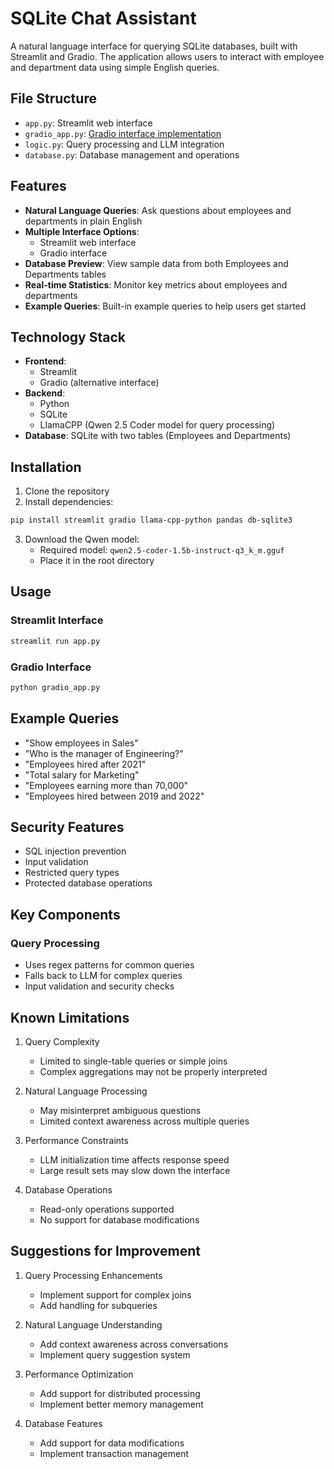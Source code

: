 # SQLite Chat Assistant

A natural language interface for querying SQLite databases, built with Streamlit and Gradio. The application allows users to interact with employee and department data using simple English queries.

## File Structure

- `app.py`: Streamlit web interface
- `gradio_app.py`: [Gradio interface implementation](https://huggingface.co/spaces/aryanoutlaw/sqlite-chatbot)
- `logic.py`: Query processing and LLM integration
- `database.py`: Database management and operations

## Features

- **Natural Language Queries**: Ask questions about employees and departments in plain English
- **Multiple Interface Options**: 
  - Streamlit web interface
  - Gradio interface
- **Database Preview**: View sample data from both Employees and Departments tables
- **Real-time Statistics**: Monitor key metrics about employees and departments
- **Example Queries**: Built-in example queries to help users get started

## Technology Stack

- **Frontend**: 
  - Streamlit
  - Gradio (alternative interface)
- **Backend**:
  - Python
  - SQLite
  - LlamaCPP (Qwen 2.5 Coder model for query processing)
- **Database**: SQLite with two tables (Employees and Departments)

## Installation

1. Clone the repository
2. Install dependencies:
```bash
pip install streamlit gradio llama-cpp-python pandas db-sqlite3
```
3. Download the Qwen model:
   - Required model: `qwen2.5-coder-1.5b-instruct-q3_k_m.gguf`
   - Place it in the root directory

## Usage

### Streamlit Interface
```bash
streamlit run app.py
```

### Gradio Interface
```bash
python gradio_app.py
```

## Example Queries

- "Show employees in Sales"
- "Who is the manager of Engineering?"
- "Employees hired after 2021"
- "Total salary for Marketing"
- "Employees earning more than 70,000"
- "Employees hired between 2019 and 2022"

## Security Features

- SQL injection prevention
- Input validation
- Restricted query types
- Protected database operations


## Key Components

### Query Processing
- Uses regex patterns for common queries
- Falls back to LLM for complex queries
- Input validation and security checks

## Known Limitations

1. Query Complexity
   - Limited to single-table queries or simple joins
   - Complex aggregations may not be properly interpreted

2. Natural Language Processing
   - May misinterpret ambiguous questions
   - Limited context awareness across multiple queries

3. Performance Constraints
   - LLM initialization time affects response speed
   - Large result sets may slow down the interface

4. Database Operations
   - Read-only operations supported
   - No support for database modifications

## Suggestions for Improvement

1. Query Processing Enhancements
   - Implement support for complex joins
   - Add handling for subqueries

2. Natural Language Understanding
   - Add context awareness across conversations
   - Implement query suggestion system

3. Performance Optimization
   - Add support for distributed processing
   - Implement better memory management

4. Database Features
   - Add support for data modifications
   - Implement transaction management
